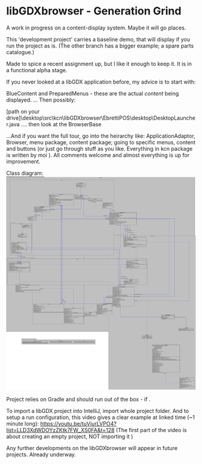 # libGDXbrowser - Generation Grind
A work in progress on a content-display system. Maybe it will go places.

This 'development project' carries a baseline demo, that will display if you run the project as is. (The other branch has a bigger example; a spare parts catalogue.)

Made to spice a recent assignment up, but I like it enough to keep it. It is in a functional alpha stage.



If you never looked at a libGDX application before, my advice is to start with: 
<p>BlueContent and PreparedMenus - these are the actual <i>content</i> being displayed. ... Then possibly:</p>
<p>[path on your drive]\desktop\src\kcn\libGDXbrowser\EbrettiPOS\desktop\DesktopLauncher.java
	.... then look at the BrowserBase
<p>...And if you want the full tour, go into the heirarchy like: ApplicationAdaptor, Browser, menu package, content package; going to specific menus, content and buttons (or just go through stuff as you like. Everything in kcn package is written by moi ). 
	All comments welcome and almost everything is up for improvement.

Class diagram:
![Class diagram](https://raw.githubusercontent.com/kiancn/EbrettiPOS--libGDXbrowser-/libGDXbrower-Grind/libGDXbrowser-grind-circular-class-diagram.jpg)

Project relies on Gradle and should run out of the box - if .

To import a libGDX project into IntelliJ, import whole project folder.
And to setup a run configuration, this video gives a clear example at linked time (~1 minute long):
https://youtu.be/tuVjurLVPO4?list=LLD3XdWDOYzZKtk7FW_XS0FA&t=128
(The first part of the video is about creating an empty project, NOT importing it )


Any further developments on the libGDXbrowser will appear in future projects. Already underway.
